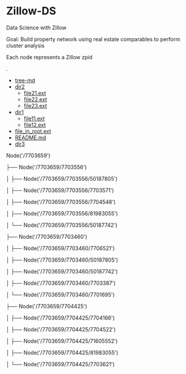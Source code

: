 # Zillow-DS
Data Science with Zillow

Goal: Build property network using real estate comparables to perform cluster analysis

Each node represents a Zillow zpid

.
 * [tree-md](./tree-md)
 * [dir2](./dir2)
   * [file21.ext](./dir2/file21.ext)
   * [file22.ext](./dir2/file22.ext)
   * [file23.ext](./dir2/file23.ext)
 * [dir1](./dir1)
   * [file11.ext](./dir1/file11.ext)
   * [file12.ext](./dir1/file12.ext)
 * [file_in_root.ext](./file_in_root.ext)
 * [README.md](./README.md)
 * [dir3](./dir3)

Node('/7703659')

├── Node('/7703659/7703556')

│   ├── Node('/7703659/7703556/50187805')

│   ├── Node('/7703659/7703556/7703571')

│   ├── Node('/7703659/7703556/7704548')

│   ├── Node('/7703659/7703556/81983055')

│   └── Node('/7703659/7703556/50187742')

├── Node('/7703659/7703460')

│   ├── Node('/7703659/7703460/7706521')

│   ├── Node('/7703659/7703460/50187805')

│   ├── Node('/7703659/7703460/50187742')

│   ├── Node('/7703659/7703460/7703387')

│   └── Node('/7703659/7703460/7701695')

├── Node('/7703659/7704425')

│   ├── Node('/7703659/7704425/7704166')

│   ├── Node('/7703659/7704425/7704522')

│   ├── Node('/7703659/7704425/71605552')

│   ├── Node('/7703659/7704425/81983055')

│   └── Node('/7703659/7704425/7703621')

